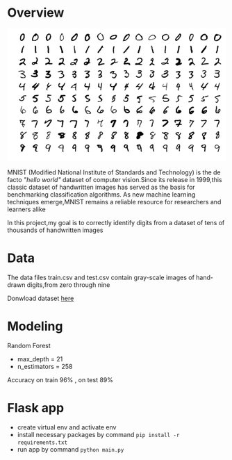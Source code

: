 # Overview
![](images/MnistExamples.png)

MNIST (Modified National Institute of Standards and Technology) is the de facto *"hello world"* dataset of computer vision.Since its release in 1999,this classic dataset of handwritten images has served as the basis for benchmarking classification algorithms. As new machine learning techniques emerge,MNIST remains a reliable resource for researchers and learners alike

In this project,my goal is to correctly identify digits from a dataset of tens of thousands of handwritten images

# Data
The data files train.csv and test.csv contain gray-scale images of hand-drawn digits,from zero through nine

Donwload dataset [here](https://www.kaggle.com/c/digit-recognizer/data)

# Modeling
Random Forest
- max_depth = 21
- n_estimators = 258

Accuracy on train 96% , on test 89%

# Flask app
- create virtual env and activate env
- install necessary packages by command `pip install -r requirements.txt`
- run app by command `python main.py`